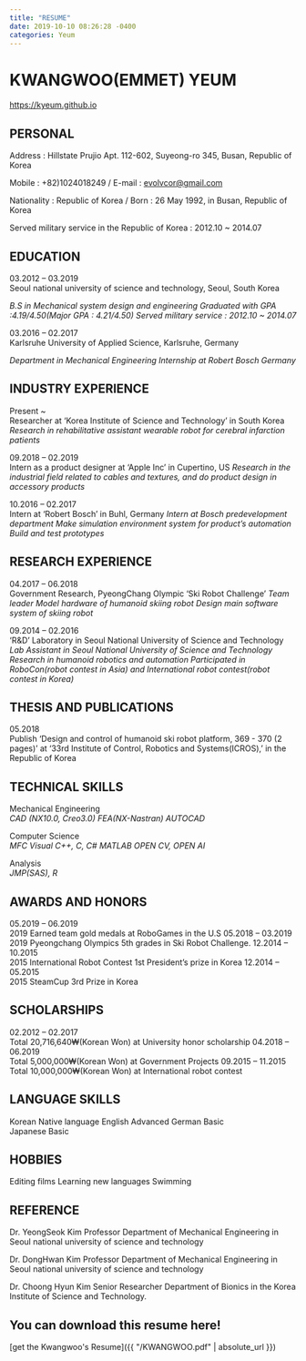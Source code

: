 ```yaml
---
title: "RESUME"
date: 2019-10-10 08:26:28 -0400
categories: Yeum
---
```


# KWANGWOO(EMMET) YEUM

https://kyeum.github.io

## PERSONAL 
Address : Hillstate Prujio Apt. 112-602, Suyeong-ro 345, Busan, Republic of Korea 

Mobile : +82)1024018249 / E-mail : evolvcor@gmail.com

Nationality : Republic of Korea / Born : 26 May 1992, in Busan, Republic of Korea

Served military service in the Republic of Korea : 2012.10 ~ 2014.07

## EDUCATION 
03.2012 – 03.2019 	
Seoul national university of science and technology, Seoul, South Korea 

*B.S in Mechanical system design and engineering 
Graduated with GPA :4.19/4.50(Major GPA : 4.21/4.50)
Served military service : 2012.10 ~ 2014.07*

03.2016 – 02.2017 	
Karlsruhe University of Applied Science, Karlsruhe, Germany 

*Department in Mechanical Engineering
Internship at Robert Bosch Germany*


## INDUSTRY EXPERIENCE 
Present ~	
Researcher at ‘Korea Institute of Science and Technology’ in South Korea
*Research in rehabilitative assistant wearable robot for cerebral infarction patients*

09.2018 – 02.2019 	
Intern as a product designer at ‘Apple Inc’ in Cupertino, US
*Research in the industrial field related to cables and textures, and do product design in accessory products*

10.2016 – 02.2017	
Intern at ‘Robert Bosch’ in Buhl, Germany
*Intern at Bosch predevelopment department
Make simulation environment system for product’s automation
Build and test prototypes*


## RESEARCH EXPERIENCE 
04.2017 – 06.2018 	
Government Research, PyeongChang Olympic ‘Ski Robot Challenge’ 
*Team leader
Model hardware of humanoid skiing robot
Design main software system of skiing robot*

09.2014 – 02.2016	
‘R&D’ Laboratory in Seoul National University of Science and Technology 
*Lab Assistant in Seoul National University of Science and Technology
Research in humanoid robotics and automation
Participated in RoboCon(robot contest in Asia) and International robot contest(robot contest in Korea)*

## THESIS AND PUBLICATIONS
05.2018 	
Publish ‘Design and control of humanoid ski robot platform, 369 - 370 (2 pages)’ at ‘33rd Institute of Control, Robotics and Systems(ICROS),’ in the Republic of Korea


## TECHNICAL SKILLS 
Mechanical Engineering		
*CAD (NX10.0, Creo3.0)		FEA(NX-Nastran)
AUTOCAD*

Computer Science 			
*MFC Visual C++, C, C#		MATLAB
OPEN CV, OPEN AI*

Analysis				
*JMP(SAS), R*

## AWARDS AND HONORS
05.2019 – 06.2019		
2019 Earned team gold medals at RoboGames in the U.S
05.2018 – 03.2019		
2019 Pyeongchang Olympics 5th grades in Ski Robot Challenge.
12.2014 – 10.2015		
2015 International Robot Contest 1st President’s prize in Korea
12.2014 – 05.2015		
2015 SteamCup 3rd Prize in Korea

## SCHOLARSHIPS
02.2012 – 02.2017		
Total 20,716,640₩(Korean Won) at University honor scholarship
04.2018 – 06.2019		
Total 5,000,000₩(Korean Won) at Government Projects
09.2015 – 11.2015		
Total 10,000,000₩(Korean Won) at International robot contest


## LANGUAGE SKILLS		
Korean 	   			Native language	
English       	Advanced 
German      		Basic		
Japanese    		Basic 

## HOBBIES 			
Editing films			Learning new languages
Swimming	


## REFERENCE
Dr. YeongSeok Kim
Professor
Department of Mechanical Engineering in Seoul national university of science and technology

Dr. DongHwan Kim
Professor
Department of Mechanical Engineering in Seoul national university of science and technology

Dr. Choong Hyun Kim
Senior Researcher
Department of Bionics in the Korea Institute of Science and Technology.


## You can download this resume here!
  [get the Kwangwoo's Resume]({{ "/KWANGWOO.pdf" | absolute_url }})
